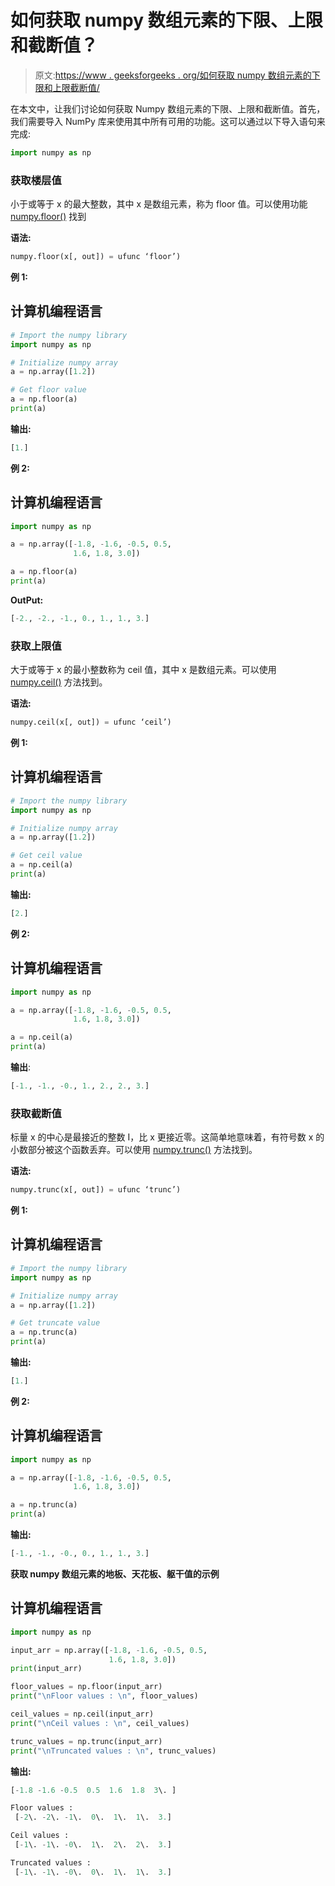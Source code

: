 # 如何获取 numpy 数组元素的下限、上限和截断值？

> 原文:[https://www . geeksforgeeks . org/如何获取 numpy 数组元素的下限和上限截断值/](https://www.geeksforgeeks.org/how-to-get-the-floor-ceiling-and-truncated-values-of-the-elements-of-a-numpy-array/)

在本文中，让我们讨论如何获取 Numpy 数组元素的下限、上限和截断值。首先，我们需要导入 NumPy 库来使用其中所有可用的功能。这可以通过以下导入语句来完成:

```py
import numpy as np

```

### **获取楼层值**

小于或等于 x 的最大整数，其中 x 是数组元素，称为 floor 值。可以使用功能 [numpy.floor()](https://www.geeksforgeeks.org/numpy-floor-python/) 找到

**语法:**

```py
numpy.floor(x[, out]) = ufunc ‘floor’) 

```

**例 1:**

## 计算机编程语言

```py
# Import the numpy library
import numpy as np

# Initialize numpy array
a = np.array([1.2])

# Get floor value
a = np.floor(a)
print(a)
```

**输出:**

```py
[1.]

```

**例 2:**

## 计算机编程语言

```py
import numpy as np

a = np.array([-1.8, -1.6, -0.5, 0.5,
              1.6, 1.8, 3.0])

a = np.floor(a)
print(a)
```

**OutPut:**

```py
[-2., -2., -1., 0., 1., 1., 3.]

```

### **获取上限值**

大于或等于 x 的最小整数称为 ceil 值，其中 x 是数组元素。可以使用 [numpy.ceil()](https://www.geeksforgeeks.org/numpy-ceil-python/) 方法找到。

**语法:**

```py
numpy.ceil(x[, out]) = ufunc ‘ceil’) 

```

**例 1:**

## 计算机编程语言

```py
# Import the numpy library
import numpy as np

# Initialize numpy array
a = np.array([1.2])

# Get ceil value
a = np.ceil(a)
print(a)
```

**输出:**

```py
[2.]

```

**例 2:**

## 计算机编程语言

```py
import numpy as np

a = np.array([-1.8, -1.6, -0.5, 0.5,
              1.6, 1.8, 3.0])

a = np.ceil(a)
print(a)
```

**输出**:

```py
[-1., -1., -0., 1., 2., 2., 3.]

```

### **获取截断值**

标量 x 的中心是最接近的整数 I，比 x 更接近零。这简单地意味着，有符号数 x 的小数部分被这个函数丢弃。可以使用 [numpy.trunc()](https://www.geeksforgeeks.org/numpy-trunc-python/) 方法找到。

**语法:**

```py
numpy.trunc(x[, out]) = ufunc ‘trunc’)

```

**例 1:**

## 计算机编程语言

```py
# Import the numpy library
import numpy as np

# Initialize numpy array
a = np.array([1.2])

# Get truncate value
a = np.trunc(a)
print(a)
```

**输出:**

```py
[1.]

```

**例 2:**

## 计算机编程语言

```py
import numpy as np

a = np.array([-1.8, -1.6, -0.5, 0.5,
              1.6, 1.8, 3.0])

a = np.trunc(a)
print(a)
```

**输出:**

```py
[-1., -1., -0., 0., 1., 1., 3.]

```

**获取 numpy 数组元素的地板、天花板、躯干值的示例**

## 计算机编程语言

```py
import numpy as np

input_arr = np.array([-1.8, -1.6, -0.5, 0.5, 
                      1.6, 1.8, 3.0])
print(input_arr)

floor_values = np.floor(input_arr)
print("\nFloor values : \n", floor_values)

ceil_values = np.ceil(input_arr)
print("\nCeil values : \n", ceil_values)

trunc_values = np.trunc(input_arr)
print("\nTruncated values : \n", trunc_values)
```

**输出:**

```py
[-1.8 -1.6 -0.5  0.5  1.6  1.8  3\. ]

Floor values : 
 [-2\. -2\. -1\.  0\.  1\.  1\.  3.]

Ceil values : 
 [-1\. -1\. -0\.  1\.  2\.  2\.  3.]

Truncated values : 
 [-1\. -1\. -0\.  0\.  1\.  1\.  3.]

```